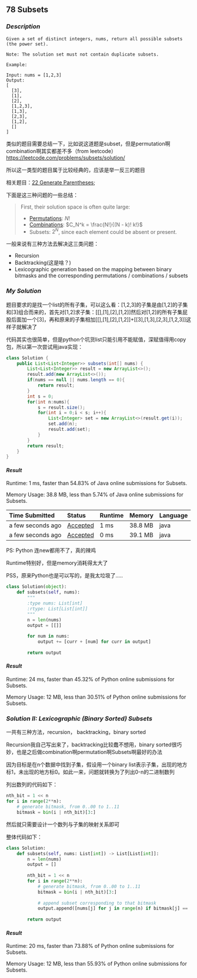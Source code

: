 ## 78 Subsets

### *Description*

```
Given a set of distinct integers, nums, return all possible subsets (the power set).

Note: The solution set must not contain duplicate subsets.

Example:

Input: nums = [1,2,3]
Output:
[
  [3],
  [1],
  [2],
  [1,2,3],
  [1,3],
  [2,3],
  [1,2],
  []
]
```



类似的题目需要总结一下，比如说这道题是subset，但是permutation啊 combination啊其实都差不多（from leetcode）https://leetcode.com/problems/subsets/solution/

所以这一类型的题目属于比较经典的，应该是举一反三的题目

相关题目：[22 Generate Parentheses](../Problem/22-Generate-Parentheses.md); 

下面是这三种问题的一些总结：

> First, their solution space is often quite large:
>
> - [Permutations](https://en.wikipedia.org/wiki/Permutation#k-permutations_of_n): $N!$
> - [Combinations](https://en.wikipedia.org/wiki/Combination#Number_of_k-combinations): $C_N^k = \frac{N!}{(N - k)! k!}$
> - Subsets: $2^N$, since each element could be absent or present.



一般来说有三种方法去解决这三类问题：

- Recursion
- Backtracking(这是啥？)
- Lexicographic generation based on the mapping between binary bitmasks and the corresponding permutations / combinations / subsets



### *My Solution*

题目要求的是找一个list的所有子集，可以这么看：[1,2,3]的子集是由[1,2]的子集和[3]组合而来的，首先对[1,2]求子集：[[],[1],[2],[1,2]]然后对[1,2]的所有子集屁股后面加一个[3]，再和原来的子集相加[[],[1],[2],[1,2]]+[[3],[1,3],[2,3],[1,2,3]]这样子就解决了

代码其实也很简单，但是python个坑货list只能引用不能赋值，深赋值得用copy包，所以第一次尝试用java实现：

```java
class Solution {
    public List<List<Integer>> subsets(int[] nums) {
        List<List<Integer>> result = new ArrayList<>();
        result.add(new ArrayList<>());
        if(nums == null || nums.length == 0){
            return result;
        }
        int s = 0;
        for(int n:nums){
            s = result.size();
            for(int i = 0;i < s; i++){
                List<Integer> set = new ArrayList<>(result.get(i));
                set.add(n);
                result.add(set);
            }
        }
        return result;
    }
}
```



#### *Result*

Runtime: 1 ms, faster than 54.83% of Java online submissions for Subsets.

Memory Usage: 38.8 MB, less than 5.74% of Java online submissions for Subsets.

| Time Submitted    | Status                                                       | Runtime | Memory  | Language |
| :---------------- | :----------------------------------------------------------- | :------ | :------ | :------- |
| a few seconds ago | [Accepted](https://leetcode.com/submissions/detail/304791813/) | 1 ms    | 38.8 MB | java     |
| a few seconds ago | [Accepted](https://leetcode.com/submissions/detail/304791740/) | 0 ms    | 39.1 MB | java     |



PS: Python 连new都用不了，真的辣鸡

Runtime特别好，但是memory消耗得太大了



PSS，原来Python也是可以写的，是我太垃圾了.....

```python
class Solution(object):
    def subsets(self, nums):
        """
        :type nums: List[int]
        :rtype: List[List[int]]
        """
        n = len(nums)
        output = [[]]
        
        for num in nums:
            output += [curr + [num] for curr in output]
        
        return output
```

#### *Result*

Runtime: 24 ms, faster than 45.32% of Python online submissions for Subsets.

Memory Usage: 12 MB, less than 30.51% of Python online submissions for Subsets.



### *Solution II: Lexicographic (Binary Sorted) Subsets*

一共有三种方法，recursion， backtracking，binary sorted

Recursion我自己写出来了，backtracking比较蠢不想用，binary sorted很巧妙，也是之后做combination啊permutation啊Subsets啊最好的办法

因为目标是在n个数据中找到子集，假设用一个binary list表示子集，出现的地方标1，未出现的地方标0。如此一来，问题就转换为了列出0-n的二进制数列

列出数列的代码如下：

```python
nth_bit = 1 << n
for i in range(2**n):
    # generate bitmask, from 0..00 to 1..11
    bitmask = bin(i | nth_bit)[3:]
```



然后就只需要设计一个数列与子集的映射关系即可

整体代码如下：

```python
class Solution:
    def subsets(self, nums: List[int]) -> List[List[int]]:
        n = len(nums)
        output = []
        
        nth_bit = 1 << n
        for i in range(2**n):
            # generate bitmask, from 0..00 to 1..11
            bitmask = bin(i | nth_bit)[3:]
            
            # append subset corresponding to that bitmask
            output.append([nums[j] for j in range(n) if bitmask[j] == '1'])
        
        return output
```



#### *Result*

Runtime: 20 ms, faster than 73.88% of Python online submissions for Subsets.

Memory Usage: 12 MB, less than 55.93% of Python online submissions for Subsets.